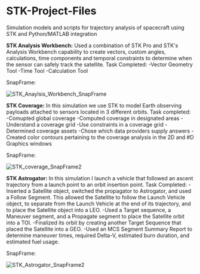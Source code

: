 # STK-Project-Files
Simulation models and scripts for trajectory analysis of spacecraft using STK and Python/MATLAB integration

**STK Analysis Workbench:** Used a combination of STK Pro and STK's Analysis Workbench capability to create vectors, custom angles, calculations, time components and temporal constraints to determine when the sensor can safely track the satellite.
Task Completed: 
-Vector Geometry Tool 
-Time Tool
-Calculation Tool 

SnapFrame: 


![STK_Anaylsis_Workbench_SnapFrame](https://github.com/Jakayla-R/STK-Scenario-Files/assets/90592223/49a10b35-13ed-44c7-8e30-c4ea91be2a8b)

**STK Coverage:** In this simulation we use STK to model Earth observing payloads attached to sensors located in 3 different orbits. 
Task completed: 
-Comupted global coverage
-Computed coverage in designated areas
-Understand a coverage grid 
-Use constraints in a coverage grid 
-Determined coverage assets
-Chose which data providers supply answers
-Created color contours pertaining to the coverage analysis in the 2D and #D Graphics windows 

SnapFrame:



![STK_coverage_SnapFrame2](https://github.com/Jakayla-R/STK-Scenario-Files/assets/90592223/0113eb3e-43e8-434b-b286-ce1c4f351c21)


**STK Astrogator:** In this simulation I launch a vehicle that followed an ascent trajectory from a launch point to an orbit insertion point.
Task Completed: 
-Inserted a Satellite object, switched the propagator to Astrogator, and used a Follow Segment. This allowed the Satellite to follow the Launch Vehicle object, to separate from the Launch Vehicle at the end of its trajectory, and to place the Satellite object into a LEO.
-Used a Target sequence, a Maneuver segment, and a Propagate segment to place the Satellite orbit into a TOI.
-Finalized its orbit by creating another Target Sequence that placed the Satellite into a GEO.
-Used an MCS Segment Summary Report to determine maneuver times, required Delta-V, estimated burn duration, and estimated fuel usage.

SnapFrame: 


![STK_Astrogator_SnapFrame2](https://github.com/Jakayla-R/STK-Scenario-Files/assets/90592223/66a246b6-8964-4695-bdf3-2a14d1446b08)

